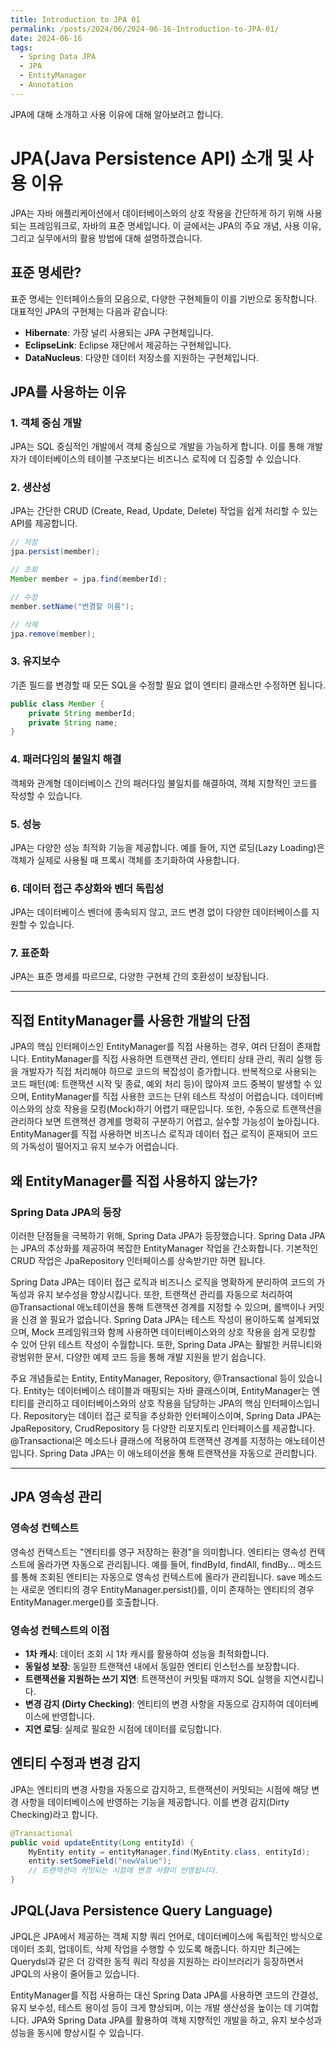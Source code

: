 ```yaml
---
title: Introduction to JPA 01
permalink: /posts/2024/06/2024-06-16-Introduction-to-JPA-01/
date: 2024-06-16
tags:
  - Spring Data JPA
  - JPA
  - EntityManager
  - Annotation
---
```


JPA에 대해 소개하고 사용 이유에 대해 알아보려고 합니다.



# JPA(Java Persistence API) 소개 및 사용 이유

JPA는 자바 애플리케이션에서 데이터베이스와의 상호 작용을 간단하게 하기 위해 사용되는 프레임워크로, 자바의 표준 명세입니다. 이 글에서는 JPA의 주요 개념, 사용 이유, 그리고 실무에서의 활용 방법에 대해 설명하겠습니다.

## 표준 명세란?

표준 명세는 인터페이스들의 모음으로, 다양한 구현체들이 이를 기반으로 동작합니다. 대표적인 JPA의 구현체는 다음과 같습니다:

- **Hibernate**: 가장 널리 사용되는 JPA 구현체입니다.
- **EclipseLink**: Eclipse 재단에서 제공하는 구현체입니다.
- **DataNucleus**: 다양한 데이터 저장소를 지원하는 구현체입니다.

## JPA를 사용하는 이유

### 1. 객체 중심 개발

JPA는 SQL 중심적인 개발에서 객체 중심으로 개발을 가능하게 합니다. 이를 통해 개발자가 데이터베이스의 테이블 구조보다는 비즈니스 로직에 더 집중할 수 있습니다.

### 2. 생산성

JPA는 간단한 CRUD (Create, Read, Update, Delete) 작업을 쉽게 처리할 수 있는 API를 제공합니다.

```java
// 저장
jpa.persist(member);

// 조회
Member member = jpa.find(memberId);

// 수정
member.setName("변경할 이름");

// 삭제
jpa.remove(member);
```

### 3. 유지보수

기존 필드를 변경할 때 모든 SQL을 수정할 필요 없이 엔티티 클래스만 수정하면 됩니다.
```java
public class Member {
    private String memberId;
    private String name;
}
```
### 4. 패러다임의 불일치 해결

객체와 관계형 데이터베이스 간의 패러다임 불일치를 해결하여, 객체 지향적인 코드를 작성할 수 있습니다.

### 5. 성능

JPA는 다양한 성능 최적화 기능을 제공합니다. 예를 들어, 지연 로딩(Lazy Loading)은 객체가 실제로 사용될 때 프록시 객체를 초기화하여 사용합니다.

### 6. 데이터 접근 추상화와 벤더 독립성

JPA는 데이터베이스 벤더에 종속되지 않고, 코드 변경 없이 다양한 데이터베이스를 지원할 수 있습니다.

### 7. 표준화

JPA는 표준 명세를 따르므로, 다양한 구현체 간의 호환성이 보장됩니다.

---

## 직접 EntityManager를 사용한 개발의 단점

JPA의 핵심 인터페이스인 EntityManager를 직접 사용하는 경우, 여러 단점이 존재합니다. EntityManager를 직접 사용하면 트랜잭션 관리, 엔티티 상태 관리, 쿼리 실행 등을 개발자가 직접 처리해야 하므로 코드의 복잡성이 증가합니다. 반복적으로 사용되는 코드 패턴(예: 트랜잭션 시작 및 종료, 예외 처리 등)이 많아져 코드 중복이 발생할 수 있으며, EntityManager를 직접 사용한 코드는 단위 테스트 작성이 어렵습니다. 데이터베이스와의 상호 작용을 모킹(Mock)하기 어렵기 때문입니다. 또한, 수동으로 트랜잭션을 관리하다 보면 트랜잭션 경계를 명확히 구분하기 어렵고, 실수할 가능성이 높아집니다. EntityManager를 직접 사용하면 비즈니스 로직과 데이터 접근 로직이 혼재되어 코드의 가독성이 떨어지고 유지 보수가 어렵습니다.

## 왜 EntityManager를 직접 사용하지 않는가?

### Spring Data JPA의 등장

이러한 단점들을 극복하기 위해, Spring Data JPA가 등장했습니다. Spring Data JPA는 JPA의 추상화를 제공하여 복잡한 EntityManager 작업을 간소화합니다. 기본적인 CRUD 작업은 JpaRepository 인터페이스를 상속받기만 하면 됩니다.

Spring Data JPA는 데이터 접근 로직과 비즈니스 로직을 명확하게 분리하여 코드의 가독성과 유지 보수성을 향상시킵니다. 또한, 트랜잭션 관리를 자동으로 처리하여 @Transactional 애노테이션을 통해 트랜잭션 경계를 지정할 수 있으며, 롤백이나 커밋을 신경 쓸 필요가 없습니다. Spring Data JPA는 테스트 작성이 용이하도록 설계되었으며, Mock 프레임워크와 함께 사용하면 데이터베이스와의 상호 작용을 쉽게 모킹할 수 있어 단위 테스트 작성이 수월합니다. 또한, Spring Data JPA는 활발한 커뮤니티와 광범위한 문서, 다양한 예제 코드 등을 통해 개발 지원을 받기 쉽습니다.

주요 개념들로는 Entity, EntityManager, Repository, @Transactional 등이 있습니다. Entity는 데이터베이스 테이블과 매핑되는 자바 클래스이며, EntityManager는 엔티티를 관리하고 데이터베이스와의 상호 작용을 담당하는 JPA의 핵심 인터페이스입니다. Repository는 데이터 접근 로직을 추상화한 인터페이스이며, Spring Data JPA는 JpaRepository, CrudRepository 등 다양한 리포지토리 인터페이스를 제공합니다. @Transactional은 메소드나 클래스에 적용하여 트랜잭션 경계를 지정하는 애노테이션입니다. Spring Data JPA는 이 애노테이션을 통해 트랜잭션을 자동으로 관리합니다.

---

## JPA 영속성 관리

### 영속성 컨텍스트

영속성 컨텍스트는 "엔티티를 영구 저장하는 환경"을 의미합니다. 엔티티는 영속성 컨텍스트에 올라가면 자동으로 관리됩니다. 예를 들어, findById, findAll, findBy... 메소드를 통해 조회된 엔티티는 자동으로 영속성 컨텍스트에 올라가 관리됩니다. save 메소드는 새로운 엔티티의 경우 EntityManager.persist()를, 이미 존재하는 엔티티의 경우 EntityManager.merge()를 호출합니다.

### 영속성 컨텍스트의 이점

- **1차 캐시**: 데이터 조회 시 1차 캐시를 활용하여 성능을 최적화합니다.
- **동일성 보장**: 동일한 트랜잭션 내에서 동일한 엔티티 인스턴스를 보장합니다.
- **트랜잭션을 지원하는 쓰기 지연**: 트랜잭션이 커밋될 때까지 SQL 실행을 지연시킵니다.
- **변경 감지 (Dirty Checking)**: 엔티티의 변경 사항을 자동으로 감지하여 데이터베이스에 반영합니다.
- **지연 로딩**: 실제로 필요한 시점에 데이터를 로딩합니다.

## 엔티티 수정과 변경 감지

JPA는 엔티티의 변경 사항을 자동으로 감지하고, 트랜잭션이 커밋되는 시점에 해당 변경 사항을 데이터베이스에 반영하는 기능을 제공합니다. 이를 변경 감지(Dirty Checking)라고 합니다.

```java
@Transactional
public void updateEntity(Long entityId) {
    MyEntity entity = entityManager.find(MyEntity.class, entityId);
    entity.setSomeField("newValue");
    // 트랜잭션이 커밋되는 시점에 변경 사항이 반영됩니다.
}
```
## JPQL(Java Persistence Query Language)

JPQL은 JPA에서 제공하는 객체 지향 쿼리 언어로, 데이터베이스에 독립적인 방식으로 데이터 조회, 업데이트, 삭제 작업을 수행할 수 있도록 해줍니다. 하지만 최근에는 Querydsl과 같은 더 강력한 동적 쿼리 작성을 지원하는 라이브러리가 등장하면서 JPQL의 사용이 줄어들고 있습니다.

EntityManager를 직접 사용하는 대신 Spring Data JPA를 사용하면 코드의 간결성, 유지 보수성, 테스트 용이성 등이 크게 향상되며, 이는 개발 생산성을 높이는 데 기여합니다. JPA와 Spring Data JPA를 활용하여 객체 지향적인 개발을 하고, 유지 보수성과 성능을 동시에 향상시킬 수 있습니다.
